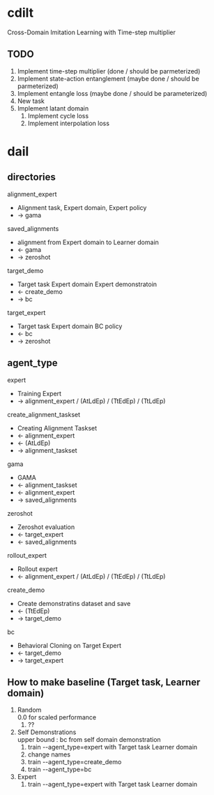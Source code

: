 # cdilt
Cross-Domain Imitation Learning with Time-step multiplier

## TODO
1. Implement time-step multiplier (done / should be parmeterized)
2. Implement state-action entanglement (maybe done / should be parmeterized)
3. Implement entangle loss (maybe done / should be parameterized)
4. New task
5. Implement latant domain
     1. Implement cycle loss
     2. Implement interpolation loss

# dail
## directories
alignment_expert
* Alignment task, Expert domain, Expert policy
* -> gama

saved_alignments
* alignment from Expert domain to Learner domain
* <- gama
* -> zeroshot

target_demo
* Target task Expert domain Expert demonstratoin
* <- create_demo
* -> bc

target_expert
* Target task Expert domain BC policy
* <- bc
* -> zeroshot

## agent_type
expert
* Training Expert
* -> alignment_expert / (AtLdEp) / (TtEdEp) / (TtLdEp)

create_alignment_taskset
* Creating Alignment Taskset
* <- alignment_expert
* <- (AtLdEp)
* -> alignment_taskset

gama
* GAMA
* <- alignment_taskset
* <- alignment_expert
* -> saved_alignments

zeroshot
* Zeroshot evaluation
* <- target_expert
* <- saved_alignments

rollout_expert
* Rollout expert
* <- alignment_expert / (AtLdEp) / (TtEdEp) / (TtLdEp)

create_demo
* Create demonstratins dataset and save
* <- (TtEdEp)
* -> target_demo

bc
* Behavioral Cloning on Target Expert
* <- target_demo
* -> target_expert

## How to make baseline (Target task, Learner domain)
1. Random  
    0.0 for scaled performance
    1. ??
2. Self Demonstrations  
    upper bound : bc from self domain demonstration
    1. train --agent_type=expert with Target task Learner domain
    2. change names
    3. train --agent_type=create_demo
    4. train --agent_type=bc
3. Expert  
    1. train --agent_type=expert with Target task Learner domain
